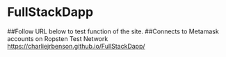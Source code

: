 # FullStackDapp
##Follow URL below to test function of the site.
##Connects to Metamask accounts on Ropsten Test Network
https://charliejrbenson.github.io/FullStackDapp/
